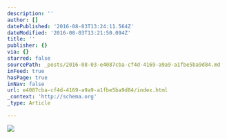 ```yaml
---
description: ''
author: []
datePublished: '2016-08-03T13:24:11.564Z'
dateModified: '2016-08-03T13:21:50.094Z'
title: ''
publisher: {}
via: {}
starred: false
sourcePath: _posts/2016-08-03-e4087cba-cf4d-4169-a9a9-a1fbe5ba9d84.md
inFeed: true
hasPage: true
inNav: false
url: e4087cba-cf4d-4169-a9a9-a1fbe5ba9d84/index.html
_context: 'http://schema.org'
_type: Article

---
```

![](https://the-grid-user-content.s3-us-west-2.amazonaws.com/e0062e02-7473-42c7-aaef-a3cf7c47f1ca.jpg)